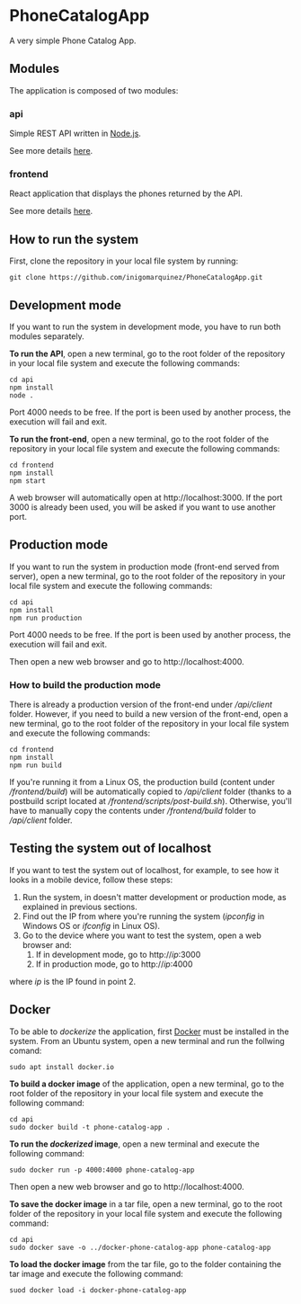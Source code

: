 # PhoneCatalogApp

A very simple Phone Catalog App.

## Modules

The application is composed of two modules:

### api

Simple REST API written in [Node.js](https://nodejs.org/).

See more details [here](https://github.com/inigomarquinez/PhoneCatalogApp/tree/master/api/README.md).

### frontend

React application that displays the phones returned by the API.

See more details [here](https://github.com/inigomarquinez/PhoneCatalogApp/tree/master/frontend/README.md).

## How to run the system

First, clone the repository in your local file system by running:

```
git clone https://github.com/inigomarquinez/PhoneCatalogApp.git
```

## Development mode

If you want to run the system in development mode, you have to run both modules separately.

**To run the API**, open a new terminal, go to the root folder of the repository in your local file system and execute the following commands:

```
cd api
npm install
node .
```

Port 4000 needs to be free. If the port is been used by another process, the execution will fail and exit.

**To run the front-end**, open a new terminal, go to the root folder of the repository in your local file system and execute the following commands:

```
cd frontend
npm install
npm start
```

A web browser will automatically open at http://localhost:3000. If the port 3000 is already been used, you will be asked if you want to use another port.

## Production mode

If you want to run the system in production mode (front-end served from server), open a new terminal, go to the root folder of the repository in your local file system and execute the following commands:

```
cd api
npm install
npm run production
```

Port 4000 needs to be free. If the port is been used by another process, the execution will fail and exit.

Then open a new web browser and go to http://localhost:4000.

### How to build the production mode

There is already a production version of the front-end under */api/client* folder. However, if you need to build a new version of the front-end, open a new terminal, go to the root folder of the repository in your local file system and execute the following commands:

```
cd frontend
npm install
npm run build
```

If you're running it from a Linux OS, the production build (content under */frontend/build*) will be automatically copied to */api/client* folder (thanks to a postbuild script located at */frontend/scripts/post-build.sh*). Otherwise, you'll have to manually copy the contents under */frontend/build* folder to */api/client* folder.

## Testing the system out of localhost

If you want to test the system out of localhost, for example, to see how it looks in a mobile device, follow these steps:

1. Run the system, in doesn't matter development or production mode, as explained in previous sections.
2. Find out the IP from where you're running the system (*ipconfig* in Windows OS or *ifconfig* in Linux OS).
3. Go to the device where you want to test the system, open a web browser and:
    1. If in development mode, go to http://*ip*:3000
    2. If in production mode, go to http://*ip*:4000

where *ip* is the IP found in point 2.

## Docker

To be able to *dockerize* the application, first [Docker](https://www.docker.com) must be installed in the system. From an Ubuntu system, open a new terminal and run the follwing comand:

```
sudo apt install docker.io
```

**To build a docker image** of the application, open a new terminal, go to the root folder of the repository in your local file system and execute the following command:

```
cd api
sudo docker build -t phone-catalog-app .
```

**To run the *dockerized* image**, open a new terminal and execute the following command:

```
sudo docker run -p 4000:4000 phone-catalog-app
```

Then open a new web browser and go to http://localhost:4000.


**To save the docker image** in a tar file, open a new terminal, go to the root folder of the repository in your local file system and execute the following command:

```
cd api
sudo docker save -o ../docker-phone-catalog-app phone-catalog-app
```

**To load the docker image** from the tar file, go to the folder containing the tar image and execute the following command:


```
suod docker load -i docker-phone-catalog-app
```
